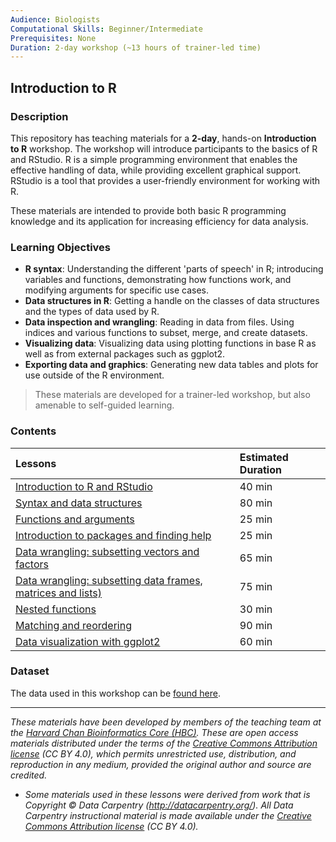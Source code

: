 ```yaml
---
Audience: Biologists
Computational Skills: Beginner/Intermediate
Prerequisites: None
Duration: 2-day workshop (~13 hours of trainer-led time)
---
```


## Introduction to R

### Description
This repository has teaching materials for a **2-day**, hands-on **Introduction to R** workshop. The workshop will introduce participants to the basics of R and RStudio. R is a simple programming environment that enables the effective handling of data, while providing excellent graphical support. RStudio is a tool that provides a user-friendly environment for working with R. 

These materials are intended to provide both basic R programming knowledge and its application for increasing efficiency for data analysis. 

### Learning Objectives

* **R syntax**: Understanding the different 'parts of speech' in R; introducing variables and functions, demonstrating how functions work, and modifying arguments for specific use cases.
* **Data structures in R**: Getting a handle on the classes of data structures and the types of data used by R.
* **Data inspection and wrangling**: Reading in data from files. Using indices and various functions to subset, merge, and create datasets.
* **Visualizing data**: Visualizing data using plotting functions in base R as well as from external packages such as ggplot2.
* **Exporting data and graphics**: Generating new data tables and plots for use outside of the R environment.

> These materials are developed for a trainer-led workshop, but also amenable to self-guided learning.


### Contents

| Lessons            | Estimated Duration |
|:------------------------|:----------|
|[Introduction to R and RStudio](lessons/01_introR-R-and-RStudio.md) | 40 min |
|[Syntax and data structures](lessons/02_introR-syntax-and-data-structures.md) | 80 min |
|[Functions and arguments](lessons/03_introR-functions-and-arguments.md) | 25 min |
|[Introduction to packages and finding help](lessons/04_introR-packages-and-libraries.md) | 25 min |
|[Data wrangling: subsetting vectors and factors](lessons/05_introR-data-manipulation.md) | 65 min |
|[Data wrangling: subsetting data frames, matrices and lists)](lessons/06_introR-data-manipulation2.md) | 75 min |
|[Nested functions](lessons/07_introR-nested-functions.md) | 30 min |
|[Matching and reordering](lessons/08_advR-matching.md) | 90 min |
|[Data visualization with ggplot2](lessons/09_Rdata_visualization.md) | 60 min |

### Dataset

The data used in this workshop can be [found here](https://github.com/hbctraining/Intro-to-R-with-DGE/tree/master/data).

---
*These materials have been developed by members of the teaching team at the [Harvard Chan Bioinformatics Core (HBC)](http://bioinformatics.sph.harvard.edu/). These are open access materials distributed under the terms of the [Creative Commons Attribution license](https://creativecommons.org/licenses/by/4.0/) (CC BY 4.0), which permits unrestricted use, distribution, and reproduction in any medium, provided the original author and source are credited.*

* *Some materials used in these lessons were derived from work that is Copyright © Data Carpentry (http://datacarpentry.org/). 
All Data Carpentry instructional material is made available under the [Creative Commons Attribution license](https://creativecommons.org/licenses/by/4.0/) (CC BY 4.0).*
